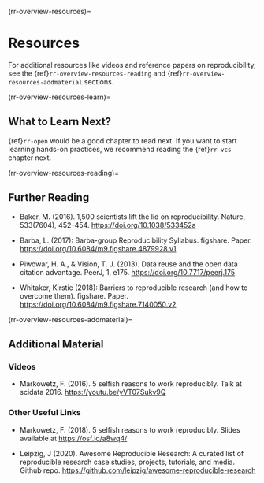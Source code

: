(rr-overview-resources)=
# Resources
For additional resources like videos and reference papers on reproducibility, see the {ref}`rr-overview-resources-reading` and {ref}`rr-overview-resources-addmaterial` sections.

(rr-overview-resources-learn)=
## What to Learn Next?
{ref}`rr-open` would be a good chapter to read next.
If you want to start learning hands-on practices, we recommend reading the {ref}`rr-vcs` chapter next.

(rr-overview-resources-reading)=
## Further Reading

* Baker, M. (2016). 1,500 scientists lift the lid on reproducibility. Nature, 533(7604), 452–454. https://doi.org/10.1038/533452a

* Barba, L. (2017): Barba-group Reproducibility Syllabus. figshare. Paper. https://doi.org/10.6084/m9.figshare.4879928.v1

* Piwowar, H. A., & Vision, T. J. (2013). Data reuse and the open data citation advantage. PeerJ, 1, e175. https://doi.org/10.7717/peerj.175

* Whitaker, Kirstie (2018): Barriers to reproducible research (and how to overcome them). figshare. Paper. https://doi.org/10.6084/m9.figshare.7140050.v2

(rr-overview-resources-addmaterial)=
## Additional Material

### Videos

* Markowetz, F. (2016). 5 selfish reasons to work reproducibly. Talk at scidata 2016. https://youtu.be/yVT07Sukv9Q

### Other Useful Links

* Markowetz, F. (2018). 5 selfish reasons to work reproducibly. Slides available at https://osf.io/a8wq4/

* Leipzig, J (2020). Awesome Reproducible Research: A curated list of reproducible research case studies, projects, tutorials, and media. Github repo. https://github.com/leipzig/awesome-reproducible-research

